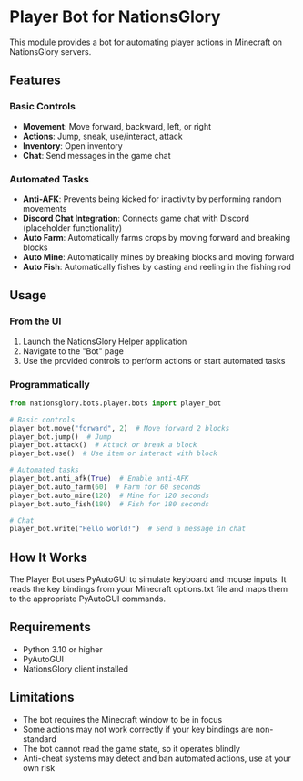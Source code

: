 # Player Bot for NationsGlory

This module provides a bot for automating player actions in Minecraft on NationsGlory servers.

## Features

### Basic Controls
- **Movement**: Move forward, backward, left, or right
- **Actions**: Jump, sneak, use/interact, attack
- **Inventory**: Open inventory
- **Chat**: Send messages in the game chat

### Automated Tasks
- **Anti-AFK**: Prevents being kicked for inactivity by performing random movements
- **Discord Chat Integration**: Connects game chat with Discord (placeholder functionality)
- **Auto Farm**: Automatically farms crops by moving forward and breaking blocks
- **Auto Mine**: Automatically mines by breaking blocks and moving forward
- **Auto Fish**: Automatically fishes by casting and reeling in the fishing rod

## Usage

### From the UI
1. Launch the NationsGlory Helper application
2. Navigate to the "Bot" page
3. Use the provided controls to perform actions or start automated tasks

### Programmatically

```python
from nationsglory.bots.player.bots import player_bot

# Basic controls
player_bot.move("forward", 2)  # Move forward 2 blocks
player_bot.jump()  # Jump
player_bot.attack()  # Attack or break a block
player_bot.use()  # Use item or interact with block

# Automated tasks
player_bot.anti_afk(True)  # Enable anti-AFK
player_bot.auto_farm(60)  # Farm for 60 seconds
player_bot.auto_mine(120)  # Mine for 120 seconds
player_bot.auto_fish(180)  # Fish for 180 seconds

# Chat
player_bot.write("Hello world!")  # Send a message in chat
```

## How It Works

The Player Bot uses PyAutoGUI to simulate keyboard and mouse inputs. It reads the key bindings from your Minecraft options.txt file and maps them to the appropriate PyAutoGUI commands.

## Requirements

- Python 3.10 or higher
- PyAutoGUI
- NationsGlory client installed

## Limitations

- The bot requires the Minecraft window to be in focus
- Some actions may not work correctly if your key bindings are non-standard
- The bot cannot read the game state, so it operates blindly
- Anti-cheat systems may detect and ban automated actions, use at your own risk
